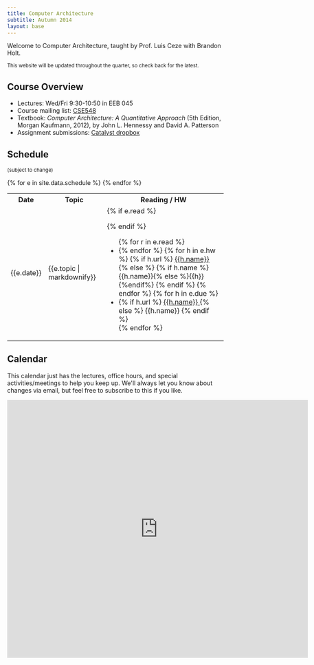 ```yaml
---
title: Computer Architecture
subtitle: Autumn 2014
layout: base
---
```


Welcome to Computer Architecture, taught by Prof. Luis Ceze with Brandon Holt.

<small>This website will be updated throughout the quarter, so check back for the latest.</small>

## Course Overview
- Lectures: Wed/Fri 9:30-10:50 in EEB 045
- Course mailing list: [CSE548](https://mailman.cs.washington.edu/mailman/listinfo/cse548)
- Textbook: *Computer Architecture: A Quantitative Approach* (5th Edition, Morgan Kaufmann, 2012), by John L. Hennessy and David A. Patterson
- Assignment submissions: [Catalyst dropbox](https://catalyst.uw.edu/collectit/dropbox/holtbg/32924)

## Schedule
<small>(subject to change)</small>

<!-- To edit schedule, edit: `_data/schedule.yml` -->
<div class="table-responsive">
  <table class="table">
    <tr> <th>Date</th> <th>Topic</th> <th>Reading / HW</th> </tr>
    {% for e in site.data.schedule %}
    <tr>
      <td>{{e.date}}</td>
      <td>{{e.topic | markdownify}}</td>
      <td>
      	{% if e.read %}
      	<ul>
      	</ul>
      	{% endif %}
    	<ul class="list-unstyled">
        	{% for r in e.read %}
        	  <li><span class="label label-info hw"{{r}}</li>
            {% endfor %}
            {% for h in e.hw %}
            {% if h.url %}
              <a href="{{site.base}}/{{h.url}}" class="label label-default hw"> {{h.name}}</a>
            {% else %}
              <span class="label label-default hw">
                {% if h.name %}{{h.name}}{% else %}{{h}}{%endif%}
              </span>
            {% endif %}
              <!-- <li><span class="label label-default hw">{{h}}</span></li> -->
            {% endfor %}
            {% for h in e.due %}
              <li>
                {% if h.url %}
                  <a href="{{h.url}}" class="label label-primary hw"> {{h.name}}
                    <span class="glyphicon glyphicon-upload"</span>
                  </a>
                {% else %}
                  <span class="label label-primary hw">{{h.name}}</span>      
                {% endif %}
              </span></li>
            {% endfor %}
        </ul>
      </td>
    </tr>
    {% endfor %}
  </table>
</div>

## Calendar
This calendar just has the lectures, office hours, and special activities/meetings to help you keep up. We'll always let you know about changes via email, but feel free to subscribe to this if you like.

<iframe src="https://www.google.com/calendar/embed?showPrint=0&amp;height=600&amp;wkst=1&amp;bgcolor=%23ffffff&amp;src=cs.washington.edu_5s8a37mn7boi2o6v84198df9sc%40group.calendar.google.com&amp;color=%23B1440E&amp;ctz=America%2FLos_Angeles" style=" border-width:0 " width="700" height="600" frameborder="0" scrolling="no"></iframe>

